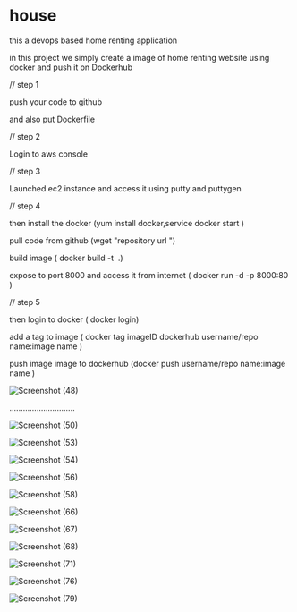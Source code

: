 # house
this a devops based home renting application

in this  project we simply create a image of home renting website using docker and push it on Dockerhub

// step 1

push your code to github 

and also put Dockerfile

// step 2

Login to aws console 

// step 3

Launched ec2 instance and access it using putty and puttygen

// step 4 

then install the docker (yum install docker,service docker start )

pull code from github  (wget "repository url ")

build image ( docker build -t <image name> .)

expose to port 8000 and access it from internet ( docker run -d -p 8000:80  <image name> )

// step 5 

then login to docker ( docker login)

add a tag to image ( docker tag imageID  dockerhub username/repo name:image name )

push image image to dockerhub (docker push username/repo name:image name )





![Screenshot (48)](https://user-images.githubusercontent.com/105406469/227429021-5c9e1ca7-1c9e-4d57-b7bf-0c0ff55ece80.png)




.............................


![Screenshot (50)](https://user-images.githubusercontent.com/105406469/227429060-7c413b98-4c2d-4a98-bdec-ca2c2c86d697.png)




![Screenshot (53)](https://user-images.githubusercontent.com/105406469/227429085-88d3e8d5-e3c3-4f65-8bed-45ea86eead2a.png)





![Screenshot (54)](https://user-images.githubusercontent.com/105406469/227429135-df6dc6a3-1504-4406-8eef-67b7b74329d8.png)




![Screenshot (56)](https://user-images.githubusercontent.com/105406469/227429174-8cea8abf-e9ec-47c6-9d9a-8befbc9cf6dd.png)







![Screenshot (58)](https://user-images.githubusercontent.com/105406469/227429214-5f4adc7b-ac9d-4f90-8f33-25c05d000ffe.png)



![Screenshot (66)](https://user-images.githubusercontent.com/105406469/227429253-e5f10d07-6f90-471e-83f1-691251aca783.png)



![Screenshot (67)](https://user-images.githubusercontent.com/105406469/227429278-e2f634f9-0c65-4186-beb7-0b7762e2b91a.png)



![Screenshot (68)](https://user-images.githubusercontent.com/105406469/227429346-a72a38a2-87b9-4bc3-ba1e-199823ed99f9.png)



![Screenshot (71)](https://user-images.githubusercontent.com/105406469/227429391-ccaaa080-c04d-4579-a8d4-d64355b23c66.png)



![Screenshot (76)](https://user-images.githubusercontent.com/105406469/227429420-274e5ad9-9d6b-4fd0-84e1-de6a565101be.png)



![Screenshot (79)](https://user-images.githubusercontent.com/105406469/227429463-c9a49f57-3882-4553-a917-fb6cbf685567.png)


